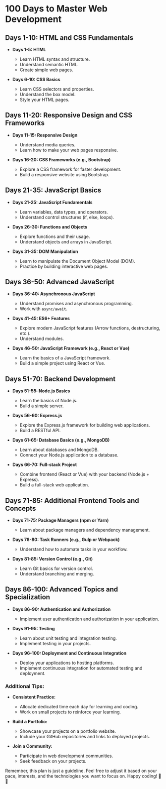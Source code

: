 # 100 Days to Master Web Development

## Days 1-10: HTML and CSS Fundamentals
- **Days 1-5: HTML**
  - Learn HTML syntax and structure.
  - Understand semantic HTML.
  - Create simple web pages.

- **Days 6-10: CSS Basics**
  - Learn CSS selectors and properties.
  - Understand the box model.
  - Style your HTML pages.

## Days 11-20: Responsive Design and CSS Frameworks
- **Days 11-15: Responsive Design**
  - Understand media queries.
  - Learn how to make your web pages responsive.

- **Days 16-20: CSS Frameworks (e.g., Bootstrap)**
  - Explore a CSS framework for faster development.
  - Build a responsive website using Bootstrap.

## Days 21-35: JavaScript Basics
- **Days 21-25: JavaScript Fundamentals**
  - Learn variables, data types, and operators.
  - Understand control structures (if, else, loops).

- **Days 26-30: Functions and Objects**
  - Explore functions and their usage.
  - Understand objects and arrays in JavaScript.

- **Days 31-35: DOM Manipulation**
  - Learn to manipulate the Document Object Model (DOM).
  - Practice by building interactive web pages.

## Days 36-50: Advanced JavaScript
- **Days 36-40: Asynchronous JavaScript**
  - Understand promises and asynchronous programming.
  - Work with `async/await`.

- **Days 41-45: ES6+ Features**
  - Explore modern JavaScript features (Arrow functions, destructuring, etc.).
  - Understand modules.

- **Days 46-50: JavaScript Framework (e.g., React or Vue)**
  - Learn the basics of a JavaScript framework.
  - Build a simple project using React or Vue.

## Days 51-70: Backend Development
- **Days 51-55: Node.js Basics**
  - Learn the basics of Node.js.
  - Build a simple server.

- **Days 56-60: Express.js**
  - Explore the Express.js framework for building web applications.
  - Build a RESTful API.

- **Days 61-65: Database Basics (e.g., MongoDB)**
  - Learn about databases and MongoDB.
  - Connect your Node.js application to a database.

- **Days 66-70: Full-stack Project**
  - Combine frontend (React or Vue) with your backend (Node.js + Express).
  - Build a full-stack web application.

## Days 71-85: Additional Frontend Tools and Concepts
- **Days 71-75: Package Managers (npm or Yarn)**
  - Learn about package managers and dependency management.

- **Days 76-80: Task Runners (e.g., Gulp or Webpack)**
  - Understand how to automate tasks in your workflow.

- **Days 81-85: Version Control (e.g., Git)**
  - Learn Git basics for version control.
  - Understand branching and merging.

## Days 86-100: Advanced Topics and Specialization
- **Days 86-90: Authentication and Authorization**
  - Implement user authentication and authorization in your application.

- **Days 91-95: Testing**
  - Learn about unit testing and integration testing.
  - Implement testing in your projects.

- **Days 96-100: Deployment and Continuous Integration**
  - Deploy your applications to hosting platforms.
  - Implement continuous integration for automated testing and deployment.

### Additional Tips:
- **Consistent Practice:**
  - Allocate dedicated time each day for learning and coding.
  - Work on small projects to reinforce your learning.

- **Build a Portfolio:**
  - Showcase your projects on a portfolio website.
  - Include your GitHub repositories and links to deployed projects.

- **Join a Community:**
  - Participate in web development communities.
  - Seek feedback on your projects.

Remember, this plan is just a guideline. Feel free to adjust it based on your pace, interests, and the technologies you want to focus on. Happy coding! 🚀🌐
